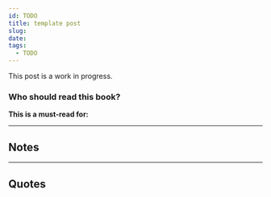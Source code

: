 ```yaml
---
id: TODO
title: template post
slug:
date:
tags:
  - TODO
---
```


This post is a work in progress.
<!--Initial thoughts/reactions to the book here.-->
<!--more-->


### Who should read this book?
<!--insert-->

**This is a must-read for:** <!--insert-->

---

## Notes

---

## Quotes


